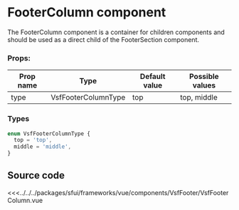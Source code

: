 
# FooterColumn component

The FooterColumn component is a container for children components and should be used as a direct child of the FooterSection component. 


###  Props:
| Prop name | Type      | Default value | Possible values   |
|-----------|-----------| ------------- |-------------------|
| type      | VsfFooterColumnType    |     top        | top, middle |                                        |


### Types

```ts
enum VsfFooterColumnType {
  top = 'top',
  middle = 'middle',
}
```

## Source code

<<<../../../packages/sfui/frameworks/vue/components/VsfFooter/VsfFooterColumn.vue


